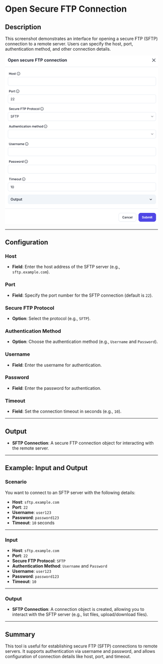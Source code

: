 # Open Secure FTP Connection

## Description

This screenshot demonstrates an interface for opening a secure FTP (SFTP) connection to a remote server. Users can specify the host, port, authentication method, and other connection details.

![alt text](open-secure-ftp-connection-1.png)

---


## Configuration

### Host

- **Field**: Enter the host address of the SFTP server (e.g., `sftp.example.com`).

### Port

- **Field**: Specify the port number for the SFTP connection (default is `22`).

### Secure FTP Protocol

- **Option**: Select the protocol (e.g., `SFTP`).

### Authentication Method

- **Option**: Choose the authentication method (e.g., `Username` and `Password`).

### Username

- **Field**: Enter the username for authentication.

### Password

- **Field**: Enter the password for authentication.

### Timeout

- **Field**: Set the connection timeout in seconds (e.g., `10`).

---

## Output

- **SFTP Connection**: A secure FTP connection object for interacting with the remote server.

---

## Example: Input and Output

### Scenario

You want to connect to an SFTP server with the following details:

- **Host**: `sftp.example.com`
- **Port**: `22`
- **Username**: `user123`
- **Password**: `password123`
- **Timeout**: `10` seconds

---

### Input

- **Host**: `sftp.example.com`
- **Port**: `22`
- **Secure FTP Protocol**: `SFTP`
- **Authentication Method**: `Username` and `Password`
- **Username**: `user123`
- **Password**: `password123`
- **Timeout**: `10`

---

### Output

- **SFTP Connection**: A connection object is created, allowing you to interact with the SFTP server (e.g., list files, upload/download files).

---

## Summary

This tool is useful for establishing secure FTP (SFTP) connections to remote servers. It supports authentication via username and password, and allows configuration of connection details like host, port, and timeout.
